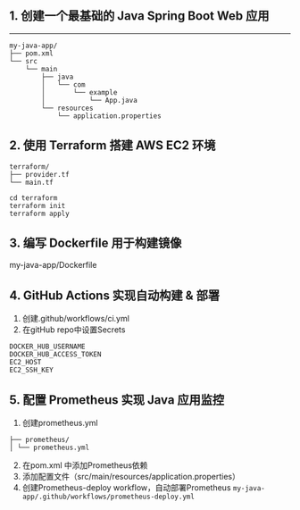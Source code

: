 ## 1. 创建一个最基础的 Java Spring Boot Web 应用

---
```text
my-java-app/
├── pom.xml
└── src
    └── main
        ├── java
        │   └── com
        │       └── example
        │           └── App.java
        └── resources
            └── application.properties
```

## 2. 使用 Terraform 搭建 AWS EC2 环境

```
terraform/
├── provider.tf
└── main.tf
```

```
cd terraform
terraform init
terraform apply
```





## 3. 编写 Dockerfile 用于构建镜像

my-java-app/Dockerfile

## 4. GitHub Actions 实现自动构建 & 部署
1. 创建.github/workflows/ci.yml
2. 在gitHub repo中设置Secrets
```
DOCKER_HUB_USERNAME
DOCKER_HUB_ACCESS_TOKEN
EC2_HOST
EC2_SSH_KEY
```

## 5. 配置 Prometheus 实现 Java 应用监控

1. 创建prometheus.yml
```
├── prometheus/
│ └── prometheus.yml
```

2. 在pom.xml 中添加Prometheus依赖
3. 添加配置文件（src/main/resources/application.properties）
4. 创建Prometheus-deploy workflow，自动部署Prometheus 
`my-java-app/.github/workflows/prometheus-deploy.yml`


